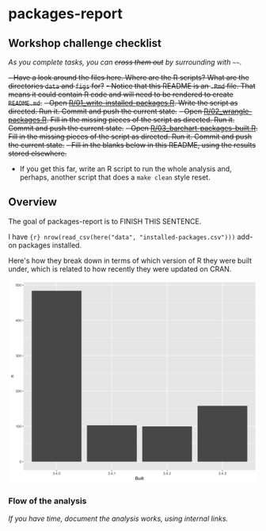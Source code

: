 
<!-- README.md is generated from README.Rmd. Please edit that file -->
packages-report
===============

Workshop challenge checklist
----------------------------

*As you complete tasks, you can ~~cross them out~~ by surrounding with `~~`.*

~~-   Have a look around the files here. Where are the R scripts? What are the directories `data` and `figs` for?~~
~~-   Notice that this README is an `.Rmd` file. That means it could contain R code and will need to be rendered to create `README.md`.~~
~~-   Open [R/01\_write-installed-packages.R](R/01_write-installed-packages.R). Write the script as directed. Run it. Commit and push the current state.~~
~~-   Open [R/02\_wrangle-packages.R](R/02_wrangle-packages.R). Fill in the missing pieces of the script as directed. Run it. Commit and push the current state.~~
~~-   Open [R/03\_barchart-packages-built.R](R/03_barchart-packages-built.R). Fill in the missing pieces of the script as directed. Run it. Commit and push the current state.~~
~~-   Fill in the blanks below in this README, using the results stored elsewhere.~~
-   If you get this far, write an R script to run the whole analysis and, perhaps, another script that does a `make clean` style reset.

Overview
--------

The goal of packages-report is to FINISH THIS SENTENCE.

I have `{r} nrow(read_csv(here("data", "installed-packages.csv")))` add-on packages installed.

Here's how they break down in terms of which version of R they were built under, which is related to how recently they were updated on CRAN.

![](figs/built-barchart.png)

### Flow of the analysis

*If you have time, document the analysis works, using internal links.*

